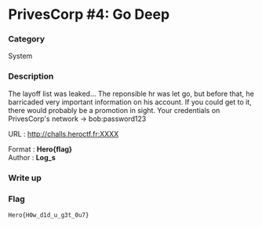 # PrivesCorp #4: Go Deep

### Category

System

### Description

The layoff list was leaked... The reponsible hr was let go, but before that, he barricaded very important information on his account. If you could get to it, there would probably be a promotion in sight.
Your credentials on PrivesCorp's network -> bob:password123

URL : http://challs.heroctf.fr:XXXX

Format : **Hero{flag}**<br>
Author : **Log_s**

### Write up

### Flag

```Hero{H0w_d1d_u_g3t_0u7}```
